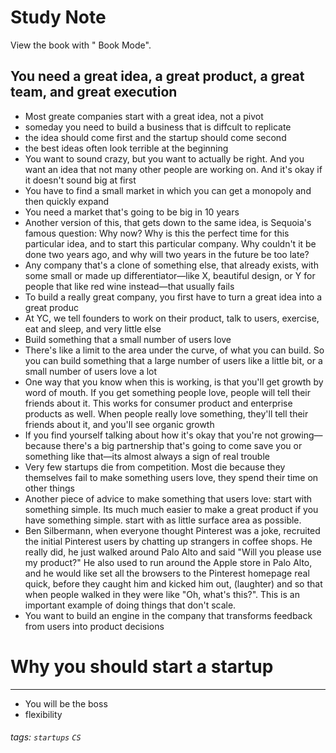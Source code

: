 # Study Note

View the book with "<i class="fa fa-book fa-fw"></i> Book Mode".

## You need a great idea, a great product, a great team, and great execution

- Most greate companies start with a great idea, not a pivot
- someday you need to build a business that is diffcult to replicate
- the idea should come first and the startup should come second
- the best ideas often look terrible at the beginning
- You want to sound crazy, but you want to actually be right. And you want an idea that not many other people are working on. And it's okay if it doesn't sound big at first
- You have to find a small market in which you can get a monopoly and then quickly expand
- You need a market that's going to be big in 10 years
- Another version of this, that gets down to the same idea, is Sequoia's famous question: Why now? Why is this the perfect time for this particular idea, and to start this particular company. Why couldn't it be done two years ago, and why will two years in the future be too late?
- Any company that's a clone of something else, that already exists, with some small or made up differentiator—like X, beautiful design, or Y for people that like red wine instead—that usually fails
- To build a really great company, you first have to turn a great idea into a great produc
- At YC, we tell founders to work on their product, talk to users, exercise, eat and sleep, and very little else
- Build something that a small number of users love
- There's like a limit to the area under the curve, of what you can build. So you can build something that a large number of users like a little bit, or a small number of users love a lot
- One way that you know when this is working, is that you'll get growth by word of mouth. If you get something people love, people will tell their friends about it. This works for consumer product and enterprise products as well. When people really love something, they'll tell their friends about it, and you'll see organic growth
- If you find yourself talking about how it's okay that you're not growing—because there's a big partnership that's going to come save you or something like that—its almost always a sign of real trouble
- Very few startups die from competition. Most die because they themselves fail to make something users love, they spend their time on other things
- Another piece of advice to make something that users love: start with something simple. Its much much easier to make a great product if you have something simple. start with as little surface area as possible.
- Ben Silbermann, when everyone thought Pinterest was a joke, recruited the initial Pinterest users by chatting up strangers in coffee shops. He really did, he just walked around Palo Alto and said "Will you please use my product?" He also used to run around the Apple store in Palo Alto, and he would like set all the browsers to the Pinterest homepage real quick, before they caught him and kicked him out, (laughter) and so that when people walked in they were like "Oh, what's this?". This is an important example of doing things that don't scale.
- You want to build an engine in the company that transforms feedback from users into product decisions

# Why you should start a startup

---

- You will be the boss
- flexibility

###### tags: `startups` `CS`
